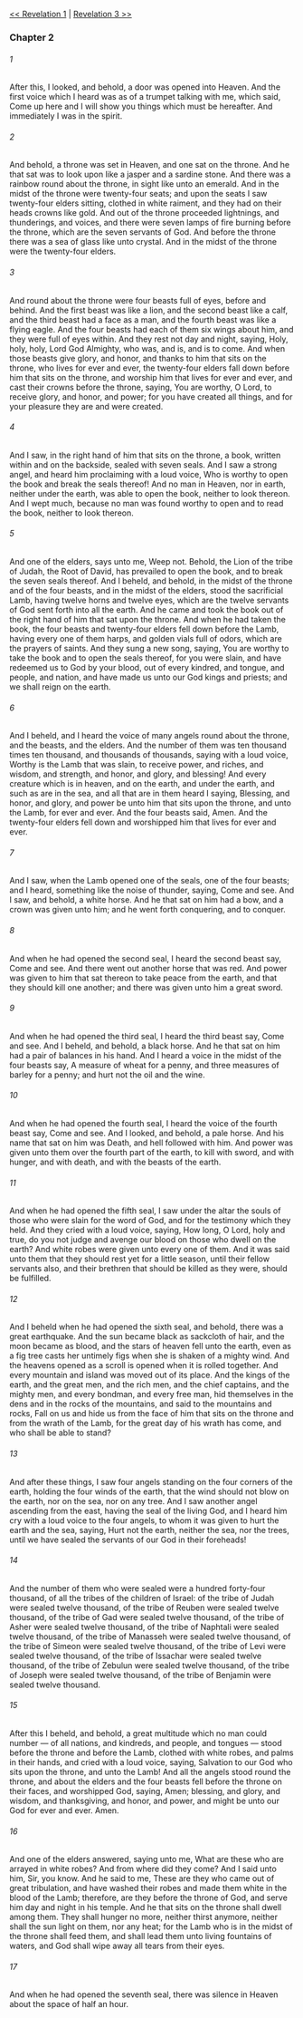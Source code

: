 [<< Revelation 1](Revelation%201)  |  [Revelation 3 >>](Revelation%203)

### Chapter 2
###### 1
After this, I looked, and behold, a door was opened into Heaven. And the first voice which I heard was as of a trumpet talking with me, which said, Come up here and I will show you things which must be hereafter. And immediately I was in the spirit.

###### 2
And behold, a throne was set in Heaven, and one sat on the throne. And he that sat was to look upon like a jasper and a sardine stone. And there was a rainbow round about the throne, in sight like unto an emerald. And in the midst of the throne were twenty-four seats; and upon the seats I saw twenty-four elders sitting, clothed in white raiment, and they had on their heads crowns like gold. And out of the throne proceeded lightnings, and thunderings, and voices, and there were seven lamps of fire burning before the throne, which are the seven servants of God. And before the throne there was a sea of glass like unto crystal. And in the midst of the throne were the twenty-four elders.

###### 3
And round about the throne were four beasts full of eyes, before and behind. And the first beast was like a lion, and the second beast like a calf, and the third beast had a face as a man, and the fourth beast was like a flying eagle. And the four beasts had each of them six wings about him, and they were full of eyes within. And they rest not day and night, saying, Holy, holy, holy, Lord God Almighty, who was, and is, and is to come. And when those beasts give glory, and honor, and thanks to him that sits on the throne, who lives for ever and ever, the twenty-four elders fall down before him that sits on the throne, and worship him that lives for ever and ever, and cast their crowns before the throne, saying, You are worthy, O Lord, to receive glory, and honor, and power; for you have created all things, and for your pleasure they are and were created.

###### 4
And I saw, in the right hand of him that sits on the throne, a book, written within and on the backside, sealed with seven seals. And I saw a strong angel, and heard him proclaiming with a loud voice, Who is worthy to open the book and break the seals thereof! And no man in Heaven, nor in earth, neither under the earth, was able to open the book, neither to look thereon. And I wept much, because no man was found worthy to open and to read the book, neither to look thereon.

###### 5
And one of the elders, says unto me, Weep not. Behold, the Lion of the tribe of Judah, the Root of David, has prevailed to open the book, and to break the seven seals thereof. And I beheld, and behold, in the midst of the throne and of the four beasts, and in the midst of the elders, stood the sacrificial Lamb, having twelve horns and twelve eyes, which are the twelve servants of God sent forth into all the earth. And he came and took the book out of the right hand of him that sat upon the throne. And when he had taken the book, the four beasts and twenty-four elders fell down before the Lamb, having every one of them harps, and golden vials full of odors, which are the prayers of saints. And they sung a new song, saying, You are worthy to take the book and to open the seals thereof, for you were slain, and have redeemed us to God by your blood, out of every kindred, and tongue, and people, and nation, and have made us unto our God kings and priests; and we shall reign on the earth.

###### 6
And I beheld, and I heard the voice of many angels round about the throne, and the beasts, and the elders. And the number of them was ten thousand times ten thousand, and thousands of thousands, saying with a loud voice, Worthy is the Lamb that was slain, to receive power, and riches, and wisdom, and strength, and honor, and glory, and blessing! And every creature which is in heaven, and on the earth, and under the earth, and such as are in the sea, and all that are in them heard I saying, Blessing, and honor, and glory, and power be unto him that sits upon the throne, and unto the Lamb, for ever and ever. And the four beasts said, Amen. And the twenty-four elders fell down and worshipped him that lives for ever and ever.

###### 7
And I saw, when the Lamb opened one of the seals, one of the four beasts; and I heard, something like the noise of thunder, saying, Come and see. And I saw, and behold, a white horse. And he that sat on him had a bow, and a crown was given unto him; and he went forth conquering, and to conquer.

###### 8
And when he had opened the second seal, I heard the second beast say, Come and see. And there went out another horse that was red. And power was given to him that sat thereon to take peace from the earth, and that they should kill one another; and there was given unto him a great sword.

###### 9
And when he had opened the third seal, I heard the third beast say, Come and see. And I beheld, and behold, a black horse. And he that sat on him had a pair of balances in his hand. And I heard a voice in the midst of the four beasts say, A measure of wheat for a penny, and three measures of barley for a penny; and hurt not the oil and the wine.

###### 10
And when he had opened the fourth seal, I heard the voice of the fourth beast say, Come and see. And I looked, and behold, a pale horse. And his name that sat on him was Death, and hell followed with him. And power was given unto them over the fourth part of the earth, to kill with sword, and with hunger, and with death, and with the beasts of the earth.

###### 11
And when he had opened the fifth seal, I saw under the altar the souls of those who were slain for the word of God, and for the testimony which they held. And they cried with a loud voice, saying, How long, O Lord, holy and true, do you not judge and avenge our blood on those who dwell on the earth? And white robes were given unto every one of them. And it was said unto them that they should rest yet for a little season, until their fellow servants also, and their brethren that should be killed as they were, should be fulfilled.

###### 12
And I beheld when he had opened the sixth seal, and behold, there was a great earthquake. And the sun became black as sackcloth of hair, and the moon became as blood, and the stars of heaven fell unto the earth, even as a fig tree casts her untimely figs when she is shaken of a mighty wind. And the heavens opened as a scroll is opened when it is rolled together. And every mountain and island was moved out of its place. And the kings of the earth, and the great men, and the rich men, and the chief captains, and the mighty men, and every bondman, and every free man, hid themselves in the dens and in the rocks of the mountains, and said to the mountains and rocks, Fall on us and hide us from the face of him that sits on the throne and from the wrath of the Lamb, for the great day of his wrath has come, and who shall be able to stand?

###### 13
And after these things, I saw four angels standing on the four corners of the earth, holding the four winds of the earth, that the wind should not blow on the earth, nor on the sea, nor on any tree. And I saw another angel ascending from the east, having the seal of the living God, and I heard him cry with a loud voice to the four angels, to whom it was given to hurt the earth and the sea, saying, Hurt not the earth, neither the sea, nor the trees, until we have sealed the servants of our God in their foreheads!

###### 14
And the number of them who were sealed were a hundred forty-four thousand, of all the tribes of the children of Israel: of the tribe of Judah were sealed twelve thousand, of the tribe of Reuben were sealed twelve thousand, of the tribe of Gad were sealed twelve thousand, of the tribe of Asher were sealed twelve thousand, of the tribe of Naphtali were sealed twelve thousand, of the tribe of Manasseh were sealed twelve thousand, of the tribe of Simeon were sealed twelve thousand, of the tribe of Levi were sealed twelve thousand, of the tribe of Issachar were sealed twelve thousand, of the tribe of Zebulun were sealed twelve thousand, of the tribe of Joseph were sealed twelve thousand, of the tribe of Benjamin were sealed twelve thousand.

###### 15
After this I beheld, and behold, a great multitude which no man could number — of all nations, and kindreds, and people, and tongues — stood before the throne and before the Lamb, clothed with white robes, and palms in their hands, and cried with a loud voice, saying, Salvation to our God who sits upon the throne, and unto the Lamb! And all the angels stood round the throne, and about the elders and the four beasts fell before the throne on their faces, and worshipped God, saying, Amen; blessing, and glory, and wisdom, and thanksgiving, and honor, and power, and might be unto our God for ever and ever. Amen.

###### 16
And one of the elders answered, saying unto me, What are these who are arrayed in white robes? And from where did they come? And I said unto him, Sir, you know. And he said to me, These are they who came out of great tribulation, and have washed their robes and made them white in the blood of the Lamb; therefore, are they before the throne of God, and serve him day and night in his temple. And he that sits on the throne shall dwell among them. They shall hunger no more, neither thirst anymore, neither shall the sun light on them, nor any heat; for the Lamb who is in the midst of the throne shall feed them, and shall lead them unto living fountains of waters, and God shall wipe away all tears from their eyes.

###### 17
And when he had opened the seventh seal, there was silence in Heaven about the space of half an hour.